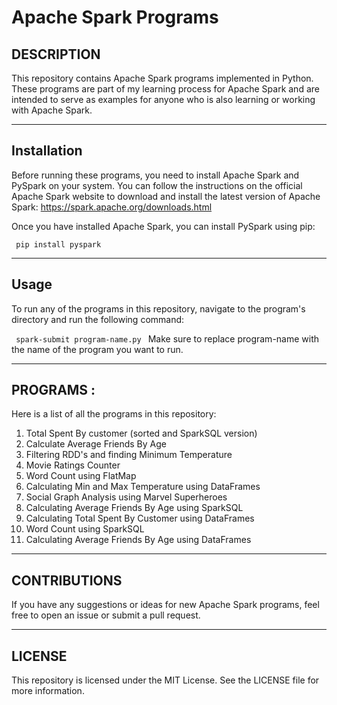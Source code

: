 # Apache Spark Programs

## DESCRIPTION
This repository contains Apache Spark programs implemented in Python. These programs are part of my learning process for Apache Spark and are intended to serve as examples for anyone who is also learning or working with Apache Spark.

---

## Installation

Before running these programs, you need to install Apache Spark and PySpark on your system. You can follow the instructions on the official Apache Spark website to download and install the latest version of Apache Spark: https://spark.apache.org/downloads.html

Once you have installed Apache Spark, you can install PySpark using pip:

<code> pip install pyspark </code>

---

## Usage

To run any of the programs in this repository, navigate to the program's directory and run the following command:

<code> spark-submit program-name.py </code> 
Make sure to replace program-name with the name of the program you want to run.

---

## PROGRAMS :

   Here is a list of all the programs in this repository:
   1. Total Spent By customer (sorted and SparkSQL version)
   2. Calculate Average Friends By Age
   3. Filtering RDD's and finding Minimum Temperature
   4.  Movie Ratings Counter
   5.  Word Count using FlatMap
   6.  Calculating Min and Max Temperature using DataFrames
   7.  Social Graph Analysis using Marvel Superheroes
   8.  Calculating Average Friends By Age using SparkSQL
   9.  Calculating Total Spent By Customer using DataFrames
  10.  Word Count using SparkSQL
  11.  Calculating Average Friends By Age using DataFrames

---

## CONTRIBUTIONS

If you have any suggestions or ideas for new Apache Spark programs, feel free to open an issue or submit a pull request.

---

## LICENSE

This repository is licensed under the MIT License. See the LICENSE file for more information.
